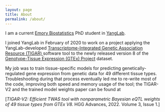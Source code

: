 ```yaml
---
layout: page
title: About
permalink: /about/
---
```





I am a current <a href="https://www.sph.emory.edu/departments/bios/index.html">Emory Biostatistics</a> PhD student in <a href="https://yanglab-emory.github.io/">YangLab</a>.

I joined YangLab in February of 2020 to work on a project applying the YangLab-developed <a href="https://github.com/yanglab-emory/TIGAR">Transcriptome-Integrated Genetic Association Resource (TIGAR)
</a> software tool to the newly released version 8 of the <a href="https://www.gtexportal.org/home/">Genotype-Tissue Expression (GTEx) Project</a> dataset.



My job was to train tissue-specific models for predicting genetically-regulated gene expression from genetic data for 49 different tissue types. Troubleshooting during that process eventually led me to re-write most of the code, improving both speed and memory usage of the tool; the TIGAR-V2 and the trained model weights paper can be found at

[*TIGAR-V2: Efficient TWAS tool with nonparametric Bayesian eQTL weights of 49 tissue types from GTEx V8.* HGG Advances, 2022. Volume 3, Issue 1.]<a href="https://doi.org/10.1016/j.xhgg.2021.100068"> </a>


